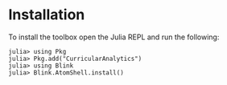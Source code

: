 # Installation

To install the toolbox open the Julia REPL and run the following:

```julia-repl
julia> using Pkg
julia> Pkg.add("CurricularAnalytics")
julia> using Blink
julia> Blink.AtomShell.install()
```